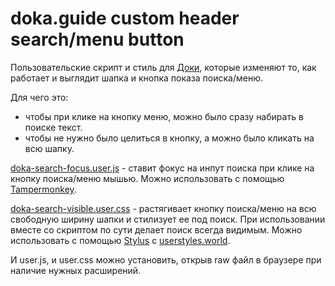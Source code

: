 # doka.guide custom header search/menu button 

Пользовательские скрипт и стиль для [Доки](https://doka.guide/), которые изменяют то, как работает и выглядит шапка и кнопка показа поиска/меню. 

Для чего это:
* чтобы при клике на кнопку меню, можно было сразу набирать в поиске текст.
* чтобы не нужно было целиться в кнопку, а можно было кликать на всю шапку. 

[doka-search-focus.user.js](https://github.com/Vallek/vallek-doka-search/raw/refs/heads/master/doka-search-focus.user.js) - ставит фокус на инпут поиска при клике на кнопку поиска/меню мышью. Можно использовать с помощью [Tampermonkey](https://www.tampermonkey.net/).

[doka-search-visible.user.css](https://github.com/Vallek/vallek-doka-search/raw/refs/heads/master/doka-search-visible.user.css) - растягивает кнопку поиска/меню на всю свободную ширину шапки и стилизует ее под поиск. При использовании вместе со скриптом по сути делает поиск всегда видимым. Можно использовать с помощью [Stylus](https://add0n.com/stylus.html) с [userstyles.world](https://userstyles.world/style/19187/doka-guide-header-searchmenu-button-width).

И user.js, и user.css можно установить, открыв raw файл в браузере при наличие нужных расширений.